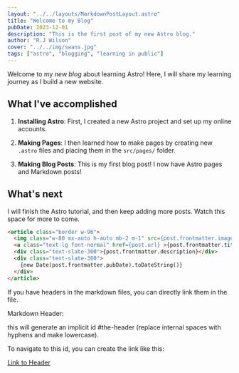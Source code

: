 ```yaml
---
layout: "../../layouts/MarkdownPostLayout.astro"
title: "Welcome to my Blog"
pubDate: 2023-12-01
description: "This is the first post of my new Astro blog."
author: "R.J Wilson"
cover: "../../img/swans.jpg"
tags: ["astro", "blogging", "learning in public"]
---
```


Welcome to my _new blog_ about learning Astro! Here, I will share my learning journey as I build a new website.

## What I've accomplished

1. **Installing Astro**: First, I created a new Astro project and set up my online accounts.

2. **Making Pages**: I then learned how to make pages by creating new `.astro` files and placing them in the `src/pages/` folder.

3. **Making Blog Posts**: This is my first blog post! I now have Astro pages and Markdown posts!

## What's next

I will finish the Astro tutorial, and then keep adding more posts. Watch this space for more to come.

```html
<article class="border w-96">
  <img class="w-80 mx-auto h-auto mb-2 m-1" src={post.frontmatter.image?.url} />
  <a class="text-lg font-normal" href={post.url} >{post.frontmatter.title}</a>
  <div class="text-slate-300">{post.frontmatter.description}</div>
  <div class="text-slate-300">
    {new Date(post.frontmatter.pubDate).toDateString()}
  </div>
</article>
```


If you have headers in the markdown files, you can directly link them in the file.

Markdown Header:

this will generate an implicit id #the-header (replace internal spaces with hyphens and make lowercase).

To navigate to this id, you can create the link like this:

[Link to Header](#what-ive-accomplished)